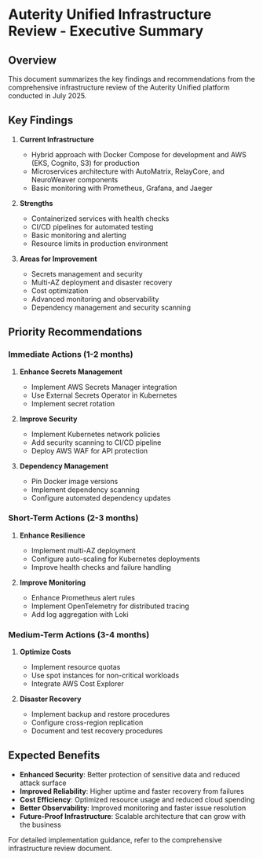 # Auterity Unified Infrastructure Review - Executive Summary

## Overview

This document summarizes the key findings and recommendations from the comprehensive infrastructure review of the Auterity Unified platform conducted in July 2025.

## Key Findings

1. **Current Infrastructure**
   - Hybrid approach with Docker Compose for development and AWS (EKS, Cognito, S3) for production
   - Microservices architecture with AutoMatrix, RelayCore, and NeuroWeaver components
   - Basic monitoring with Prometheus, Grafana, and Jaeger

2. **Strengths**
   - Containerized services with health checks
   - CI/CD pipelines for automated testing
   - Basic monitoring and alerting
   - Resource limits in production environment

3. **Areas for Improvement**
   - Secrets management and security
   - Multi-AZ deployment and disaster recovery
   - Cost optimization
   - Advanced monitoring and observability
   - Dependency management and security scanning

## Priority Recommendations

### Immediate Actions (1-2 months)

1. **Enhance Secrets Management**
   - Implement AWS Secrets Manager integration
   - Use External Secrets Operator in Kubernetes
   - Implement secret rotation

2. **Improve Security**
   - Implement Kubernetes network policies
   - Add security scanning to CI/CD pipeline
   - Deploy AWS WAF for API protection

3. **Dependency Management**
   - Pin Docker image versions
   - Implement dependency scanning
   - Configure automated dependency updates

### Short-Term Actions (2-3 months)

1. **Enhance Resilience**
   - Implement multi-AZ deployment
   - Configure auto-scaling for Kubernetes deployments
   - Improve health checks and failure handling

2. **Improve Monitoring**
   - Enhance Prometheus alert rules
   - Implement OpenTelemetry for distributed tracing
   - Add log aggregation with Loki

### Medium-Term Actions (3-4 months)

1. **Optimize Costs**
   - Implement resource quotas
   - Use spot instances for non-critical workloads
   - Integrate AWS Cost Explorer

2. **Disaster Recovery**
   - Implement backup and restore procedures
   - Configure cross-region replication
   - Document and test recovery procedures

## Expected Benefits

- **Enhanced Security**: Better protection of sensitive data and reduced attack surface
- **Improved Reliability**: Higher uptime and faster recovery from failures
- **Cost Efficiency**: Optimized resource usage and reduced cloud spending
- **Better Observability**: Improved monitoring and faster issue resolution
- **Future-Proof Infrastructure**: Scalable architecture that can grow with the business

For detailed implementation guidance, refer to the comprehensive infrastructure review document.
